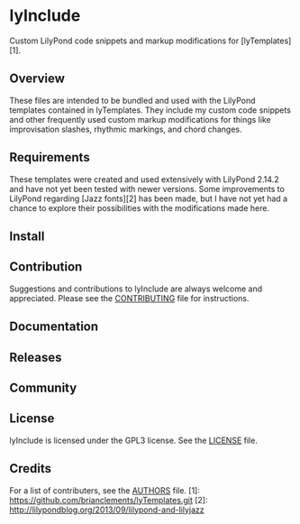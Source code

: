 # lyInclude
Custom LilyPond code snippets and markup modifications for [lyTemplates][1].

## Overview
These files are intended to be bundled and used with the LilyPond templates
contained in lyTemplates. They include my custom code snippets and other
frequently used custom markup modifications for things like improvisation
slashes, rhythmic markings, and chord changes.

## Requirements
These templates were created and used extensively with LilyPond 2.14.2 and have
not yet been tested with newer versions. Some improvements to LilyPond regarding
[Jazz fonts][2] has been made, but I have not yet had a chance to explore their
possibilities with the modifications made here.

## Install

## Contribution
Suggestions and contributions to lyInclude are always welcome and appreciated.
Please see the [CONTRIBUTING](CONTRIBUTING.md) file for instructions.

## Documentation

## Releases

## Community

## License
lyInclude is licensed under the GPL3 license. See the [LICENSE](LICENSE-GPL3) file.

## Credits
For a list of contributers, see the [AUTHORS](AUTHORS.md) file.
[1]: https://github.com/brianclements/lyTemplates.git
[2]: http://lilypondblog.org/2013/09/lilypond-and-lilyjazz
